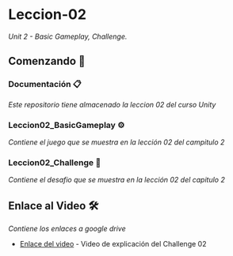 # Leccion-02
_Unit 2 - Basic Gameplay, Challenge._

## Comenzando 🚀
### Documentación 📋

_Este repositorio tiene almacenado la leccion 02 del curso Unity_

### Leccion02_BasicGameplay ⚙️

_Contiene el juego que se muestra en la lección 02 del campitulo 2_

### Leccion02_Challenge 🔩

_Contiene el desafio que se muestra en la lección 02 del capitulo 2_

## Enlace al Video 🛠️

_Contiene los enlaces a google drive_

* [Enlace del video](https://drive.google.com/file/d/1OjIuS5L2ZLEBPcpD_CGUD39cnimJNFo0/view?usp=sharing) - Video de explicación del Challenge 02
